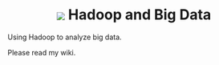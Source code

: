 <h1 align="center">
  <img align="center" src="https://github.com/asikhalaban/Big_Data/blob/master/img/cloud.png?raw=true">
  Hadoop and Big Data
</h1>

Using Hadoop to analyze big data.

Please read my wiki.

